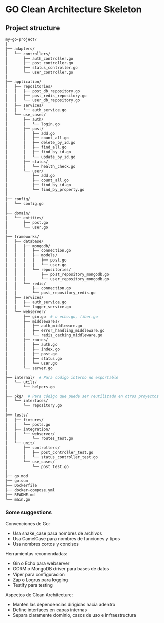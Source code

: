 # GO Clean Architecture Skeleton


## Project structure

```bash
my-go-project/
│
├── adapters/
│   └── controllers/
│       ├── auth_controller.go
│       ├── post_controller.go
│       ├── status_controller.go
│       └── user_controller.go
│
├── application/
│   ├── repositories/
│   │   ├── post_db_repository.go
│   │   ├── post_redis_repository.go
│   │   └── user_db_repository.go
│   ├── services/
│   │   └── auth_service.go
│   └── use_cases/
│       ├── auth/
│       │   └── login.go
│       ├── post/
│       │   ├── add.go
│       │   ├── count_all.go
│       │   ├── delete_by_id.go
│       │   ├── find_all.go
│       │   ├── find_by_id.go
│       │   └── update_by_id.go
│       ├── status/
│       │   └── health_check.go
│       └── user/
│           ├── add.go
│           ├── count_all.go
│           ├── find_by_id.go
│           └── find_by_property.go
│
├── config/
│   └── config.go
│
├── domain/
│   └── entities/
│       ├── post.go
│       └── user.go
│
├── frameworks/
│   ├── database/
│   │   ├── mongodb/
│   │   │   ├── connection.go
│   │   │   ├── models/
│   │   │   │   ├── post.go
│   │   │   │   └── user.go
│   │   │   └── repositories/
│   │   │       ├── post_repository_mongodb.go
│   │   │       └── user_repository_mongodb.go
│   │   └── redis/
│   │       ├── connection.go
│   │       └── post_repository_redis.go
│   ├── services/
│   │   ├── auth_service.go
│   │   └── logger_service.go
│   └── webserver/
│       ├── gin.go  # o echo.go, fiber.go
│       ├── middlewares/
│       │   ├── auth_middleware.go
│       │   ├── error_handling_middleware.go
│       │   └── redis_caching_middleware.go
│       ├── routes/
│       │   ├── auth.go
│       │   ├── index.go
│       │   ├── post.go
│       │   ├── status.go
│       │   └── user.go
│       └── server.go
│
├── internal/  # Para código interno no exportable
│   └── utils/
│       └── helpers.go
│
├── pkg/  # Para código que puede ser reutilizado en otros proyectos
│   └── interfaces/
│       └── repository.go
│
├── tests/
│   ├── fixtures/
│   │   └── posts.go
│   ├── integration/
│   │   └── webserver/
│   │       └── routes_test.go
│   └── unit/
│       ├── controllers/
│       │   ├── post_controller_test.go
│       │   └── status_controller_test.go
│       └── use_cases/
│           └── post_test.go
│
├── go.mod
├── go.sum
├── Dockerfile
├── docker-compose.yml
├── README.md
└── main.go
```

### Some suggestions

Convenciones de Go:

* Usa snake_case para nombres de archivos
* Usa CamelCase para nombres de funciones y tipos
* Usa nombres cortos y concisos

Herramientas recomendadas:

* Gin o Echo para webserver
* GORM o MongoDB driver para bases de datos
* Viper para configuración
* Zap o Logrus para logging
* Testify para testing


Aspectos de Clean Architecture:

* Mantén las dependencias dirigidas hacia adentro
* Define interfaces en capas internas
* Separa claramente dominio, casos de uso e infraestructura
